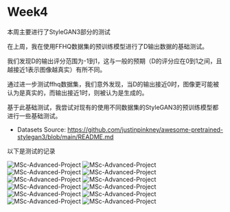 # Week4
本周主要进行了StyleGAN3部分的测试

在上周，我在使用FFHQ数据集的预训练模型进行了D输出数据的基础测试。

我们发现D的输出评分范围为-1到1，这与一般的预期（D的评分应在0到1之间，且越接近1表示图像越真实）有所不同。

通过进一步测试ffhq数据集，我们意外发现，当D的输出接近0时，图像更可能被认为是真实的，而输出接近1时，则被认为是生成的。

基于此基础测试，我尝试对现有的使用不同数据集的StyleGAN3的预训练模型都进行一些基础测试。
- Datasets Source: https://github.com/justinpinkney/awesome-pretrained-stylegan3/blob/main/README.md

以下是测试的记录

![MSc-Advanced-Project](https://github.com/wwdddq/MSc-Advanced-Project/blob/main/BLOG/img/1.png)
![MSc-Advanced-Project](https://github.com/wwdddq/MSc-Advanced-Project/blob/main/BLOG/img/2.png)
![MSc-Advanced-Project](https://github.com/wwdddq/MSc-Advanced-Project/blob/main/BLOG/img/3.png)
![MSc-Advanced-Project](https://github.com/wwdddq/MSc-Advanced-Project/blob/main/BLOG/img/4.png)
![MSc-Advanced-Project](https://github.com/wwdddq/MSc-Advanced-Project/blob/main/BLOG/img/5.png)
![MSc-Advanced-Project](https://github.com/wwdddq/MSc-Advanced-Project/blob/main/BLOG/img/6.png)
![MSc-Advanced-Project](https://github.com/wwdddq/MSc-Advanced-Project/blob/main/BLOG/img/7.png)
![MSc-Advanced-Project](https://github.com/wwdddq/MSc-Advanced-Project/blob/main/BLOG/img/8.png)
![MSc-Advanced-Project](https://github.com/wwdddq/MSc-Advanced-Project/blob/main/BLOG/img/9.png)
![MSc-Advanced-Project](https://github.com/wwdddq/MSc-Advanced-Project/blob/main/BLOG/img/10.png)
![MSc-Advanced-Project](https://github.com/wwdddq/MSc-Advanced-Project/blob/main/BLOG/img/11.png)
![MSc-Advanced-Project](https://github.com/wwdddq/MSc-Advanced-Project/blob/main/BLOG/img/12.png)
